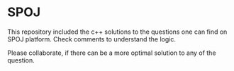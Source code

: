 # SPOJ

This repository included the c++ solutions to the questions one can find on SPOJ platform.
Check comments to understand the logic.

Please collaborate, if there can be a more optimal solution to any of the question.